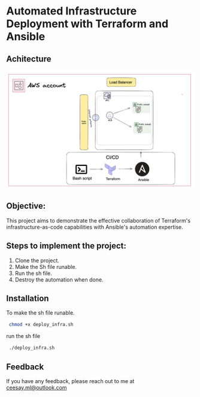 # Automated Infrastructure Deployment with Terraform and Ansible

## Achitecture

<img src="/loadbalancer/src/loadbalancer.png" alt="Architecture" width="600"  />

## Objective:

This project aims to demonstrate the effective collaboration of Terraform's
infrastructure-as-code capabilities with Ansible's automation expertise.

## Steps to implement the project:

1. Clone the project.
2. Make the Sh file runable.
3. Run the sh file.
4. Destroy the automation when done.

## Installation

To make the sh file runable.

```bash
 chmod +x deploy_infra.sh


```

run the sh file

```bash
 ./deploy_infra.sh


```

## Feedback

If you have any feedback, please reach out to me at ceesay.ml@outlook.com
